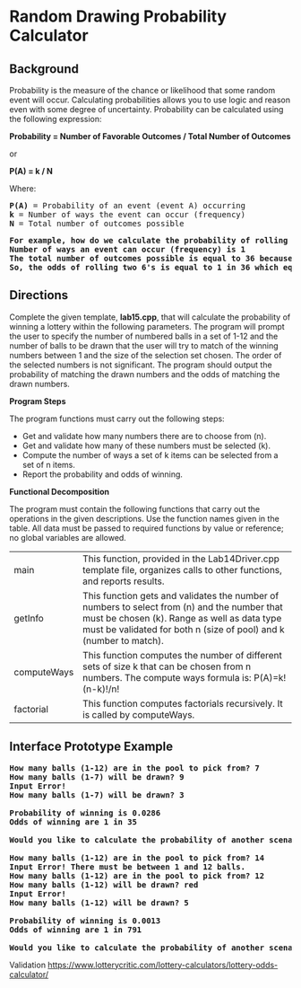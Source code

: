 # Random Drawing Probability Calculator

## Background

Probability is the measure of the chance or likelihood that some random event will occur. Calculating probabilities allows you to use logic and reason even with some degree of uncertainty. Probability can be calculated using the following expression:

**Probability = Number of Favorable Outcomes / Total Number of Outcomes**

or

**P(A) = k / N**

Where:
<pre><b>P(A)</b> = Probability of an event (event A) occurring
<b>k</b> = Number of ways the event can occur (frequency)
<b>N</b> = Total number of outcomes possible </pre>

<pre><b>For example, how do we calculate the probability of rolling a 6 sided fair die twice and getting two 6's?
Number of ways an event can occur (frequency) is 1
The total number of outcomes possible is equal to 36 because each time the die is rolled you can get any of 6 outcomes.
So, the odds of rolling two 6's is equal to 1 in 36 which equals a probability of .0278</b></pre>

## Directions

Complete the given template, <b>lab15.cpp</b>, that will calculate the probability of winning a lottery within the following parameters. The program will prompt the user to specify the number of numbered balls in a set of 1-12 and the number of balls to be drawn that the user will try to match of the winning numbers between 1 and the size of the selection set chosen. The order of the selected numbers is not significant. The program should output the probability of matching the drawn numbers and the odds of matching the drawn numbers.

**Program Steps**

The program functions must carry out the following steps:

* Get and validate how many numbers there are to choose from (n).
* Get and validate how many of these numbers must be selected (k).
* Compute the number of ways a set of k items can be selected from a set of n items.
* Report the probability and odds of winning.

**Functional Decomposition**

The program must contain the following functions that carry out the operations in the given descriptions. Use the function names given in the table. All data must be passed to required functions by value or reference; no global variables are allowed.

<table>
<tr><td>main</td><td>This function, provided in the Lab14Driver.cpp template file, organizes calls to other functions, and reports results.</td></tr>
<tr><td>getInfo</td><td>This function gets and validates the number of numbers to select from (n) and the number that must be chosen (k). Range as well as data type must be validated for both n (size of pool) and k (number to match).</td></tr>
<tr><td>computeWays</td><td>This function computes the number of different sets of size k that can be chosen from n numbers. The compute ways formula is: P(A)=k!(n-k)!/n!</td></tr>
<tr><td>factorial</td><td>This function computes factorials recursively. It is called by computeWays.</td></tr></table>

## Interface Prototype Example
<pre><b>How many balls (1-12) are in the pool to pick from? 7  
How many balls (1-7) will be drawn? 9
Input Error!
How many balls (1-7) will be drawn? 3

Probability of winning is 0.0286
Odds of winning are 1 in 35

Would you like to calculate the probability of another scenario? (y/n): y

How many balls (1-12) are in the pool to pick from? 14
Input Error! There must be between 1 and 12 balls.
How many balls (1-12) are in the pool to pick from? 12
How many balls (1-12) will be drawn? red
Input Error! 
How many balls (1-12) will be drawn? 5

Probability of winning is 0.0013
Odds of winning are 1 in 791

Would you like to calculate the probability of another scenario? (y/n): n</b></pre>

Validation
https://www.lotterycritic.com/lottery-calculators/lottery-odds-calculator/
